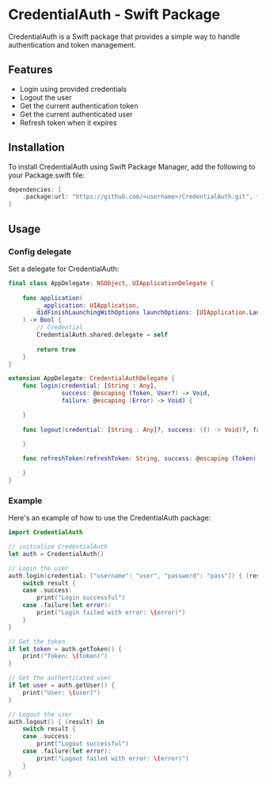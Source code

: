 # CredentialAuth - Swift Package

CredentialAuth is a Swift package that provides a simple way to handle authentication and token management.

## Features

* Login using provided credentials
* Logout the user
* Get the current authentication token
* Get the current authenticated user
* Refresh token when it expires

## Installation

To install CredentialAuth using Swift Package Manager, add the following to your Package.swift file:

```Swift
dependencies: [
    .package(url: "https://github.com/<username>/CredentialAuth.git", from: "1.0.0")
]
```

## Usage

### Config delegate

Set a delegate for CredentialAuth:

```Swift
final class AppDelegate: NSObject, UIApplicationDelegate {
    
    func application(
        _ application: UIApplication,
        didFinishLaunchingWithOptions launchOptions: [UIApplication.LaunchOptionsKey: Any]? = nil
    ) -> Bool {
        // Credential
        CredentialAuth.shared.delegate = self
        
        return true
    }
}

extension AppDelegate: CredentialAuthDelegate {
    func login(credential: [String : Any],
               success: @escaping (Token, User?) -> Void,
               failure: @escaping (Error) -> Void) {

    }
    
    func logout(credential: [String : Any]?, success: (() -> Void)?, failure: ((Error) -> Void)?) {

    }
    
    func refreshToken(refreshToken: String, success: @escaping (Token) -> Void, failure: @escaping (Error) -> Void) {

    }
}
```

### Example

Here's an example of how to use the CredentialAuth package:

```Swift
import CredentialAuth

// initialize CredentialAuth
let auth = CredentialAuth()

// Login the user
auth.login(credential: ["username": "user", "password": "pass"]) { (result) in
    switch result {
    case .success:
        print("Login successful")
    case .failure(let error):
        print("Login failed with error: \(error)")
    }
}

// Get the token
if let token = auth.getToken() {
    print("Token: \(token)")
}

// Get the authenticated user
if let user = auth.getUser() {
    print("User: \(user)")
}

// Logout the user
auth.logout() { (result) in
    switch result {
    case .success:
        print("Logout successful")
    case .failure(let error):
        print("Logout failed with error: \(error)")
    }
}
```
